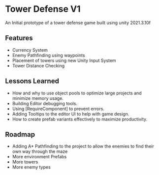 
# Tower Defense V1

An Initial prototype of a tower defense game built using unity 2021.3.10f


## Features

- Currency System
- Enemy Pathfinding using waypoints
- Placement of towers using new Unity Input System
- Tower Distance Checking




## Lessons Learned

- How and why to use object pools to optimize large projects and minimize memory usage.
- Building Editor debugging tools.
- Using [RequireComponent] to prevent errors.
- Adding Tooltips to the editor UI to help with game design.
- How to create prefab variants effectively to maximize productivity.

## Roadmap

- Adding A* Pathfinding to the project to allow the enemies to find their own way through the maze
- More environment Prefabs
- More towers
- More enemy types




